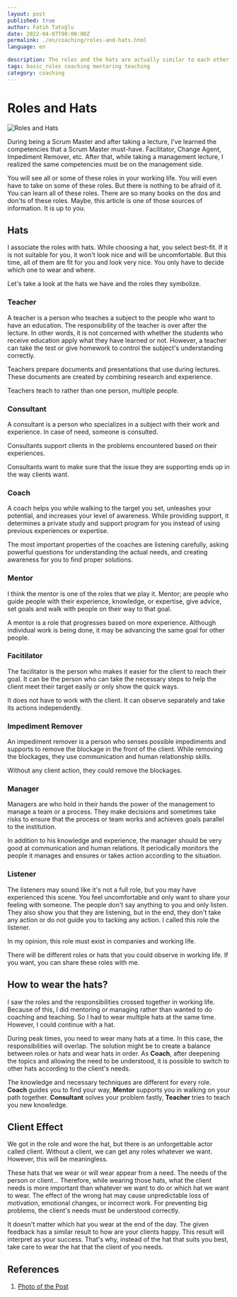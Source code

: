 ```yaml
---
layout: post
published: true
author: Fatih Tatoğlu
date: 2022-04-07T00:00:00Z
permalink: ./en/coaching/roles-and-hats.html
language: en

description: The roles and the hats are actually similar to each other. After reading this post, you are going to decide easily which hat do you prefer.
tags: basic_roles coaching mentoring teaching
category: coaching
---
```


# Roles and Hats

![Roles and Hats](../image/hats.jpg)

During being a Scrum Master and after taking a lecture, I've learned the competencies that a Scrum Master must-have. Facilitator, Change Agent, Impediment Remover, etc. After that, while taking a management lecture, I realized the same competencies must be on the management side.

You will see all or some of these roles in your working life. You will even have to take on some of these roles. But there is nothing to be afraid of it. You can learn all of these roles. There are so many books on the dos and don'ts of these roles. Maybe, this article is one of those sources of information. It is up to you.

## Hats

I associate the roles with hats. While choosing a hat, you select best-fit. If it is not suitable for you, it won't look nice and will be uncomfortable. But this time, all of them are fit for you and look very nice. You only have to decide which one to wear and where.

Let's take a look at the hats we have and the roles they symbolize.

### Teacher

A teacher is a person who teaches a subject to the people who want to have an education. The responsibility of the teacher is over after the lecture. In other words, it is not concerned with whether the students who receive education apply what they have learned or not. However, a teacher can take the test or give homework to control the subject's understanding correctly.

Teachers prepare documents and presentations that use during lectures. These documents are created by combining research and experience.

Teachers teach to rather than one person, multiple people.

### Consultant

A consultant is a person who specializes in a subject with their work and experience. In case of need, someone is consulted.

Consultants support clients in the problems encountered based on their experiences.

Consultants want to make sure that the issue they are supporting ends up in the way clients want.

### Coach

A coach helps you while walking to the target you set, unleashes your potential, and increases your level of awareness. While providing support, it determines a private study and support program for you instead of using previous experiences or expertise.

The most important properties of the coaches are listening carefully, asking powerful questions for understanding the actual needs, and creating awareness for you to find proper solutions.

### Mentor

I think the mentor is one of the roles that we play it. Mentor; are people who guide people with their experience, knowledge, or expertise, give advice, set goals and walk with people on their way to that goal.

A mentor is a role that progresses based on more experience. Although individual work is being done, it may be advancing the same goal for other people.

### Facitilator

The facilitator is the person who makes it easier for the client to reach their goal. It can be the person who can take the necessary steps to help the client meet their target easily or only show the quick ways.

It does not have to work with the client. It can observe separately and take its actions independently.

### Impediment Remover

An impediment remover is a person who senses possible impediments and supports to remove the blockage in the front of the client. While removing the blockages, they use communication and human relationship skills.

Without any client action, they could remove the blockages.

### Manager

Managers are who hold in their hands the power of the management to manage a team or a process. They make decisions and sometimes take risks to ensure that the process or team works and achieves goals parallel to the institution.

In addition to his knowledge and experience, the manager should be very good at communication and human relations. It periodically monitors the people it manages and ensures or takes action according to the situation.

### Listener

The listeners may sound like it's not a full role, but you may have experienced this scene. You feel uncomfortable and only want to share your feeling with someone. The people don't say anything to you and only listen. They also show you that they are listening, but in the end, they don't take any action or do not guide you to tacking any action. I called this role the listener.

In my opinion, this role must exist in companies and working life.

There will be different roles or hats that you could observe in working life. If you want, you can share these roles with me.

## How to wear the hats?

I saw the roles and the responsibilities crossed together in working life. Because of this, I did mentoring or managing rather than wanted to do coaching and teaching. So I had to wear multiple hats at the same time. However, I could continue with a hat.

During peak times, you need to wear many hats at a time. In this case, the responsibilities will overlap. The solution might be to create a balance between roles or hats and wear hats in order. As **Coach**, after deepening the topics and allowing the need to be understood, it is possible to switch to other hats according to the client's needs.

The knowledge and necessary techniques are different for every role. **Coach** guides you to find your way, **Mentor** supports you in walking on your path together. **Consultant** solves your problem fastly, **Teacher** tries to teach you new knowledge.

## Client Effect

We got in the role and wore the hat, but there is an unforgettable actor called client. Without a client, we can get any roles whatever we want. However, this will be meaningless.

These hats that we wear or will wear appear from a need. The needs of the person or client... Therefore, while wearing those hats, what the client needs is more important than whatever we want to do or which hat we want to wear. The effect of the wrong hat may cause unpredictable loss of motivation, emotional changes, or incorrect work. For preventing big problems, the client's needs must be understood correctly.

It doesn't matter which hat you wear at the end of the day. The given feedback has a similar result to how are your clients happy. This result will interpret as your success. That's why, instead of the hat that suits you best, take care to wear the hat that the client of you needs.

## References

1. [Photo of the Post](https://www.pexels.com/tr-tr/fotograf/rafta-karisik-renkli-kapak-lotu-396777/ "Photo of the Post")
